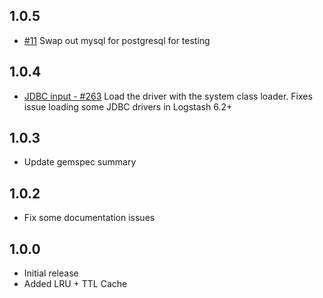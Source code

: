 ## 1.0.5
   - [#11](https://github.com/logstash-plugins/logstash-filter-jdbc_streaming/pull/11) Swap out mysql for postgresql for testing

## 1.0.4
   - [JDBC input - #263](https://github.com/logstash-plugins/logstash-input-jdbc/issues/263) Load the driver with the system class loader. Fixes issue loading some JDBC drivers in Logstash 6.2+ 

## 1.0.3
  - Update gemspec summary

## 1.0.2
  - Fix some documentation issues

## 1.0.0
 - Initial release
 - Added LRU + TTL Cache
